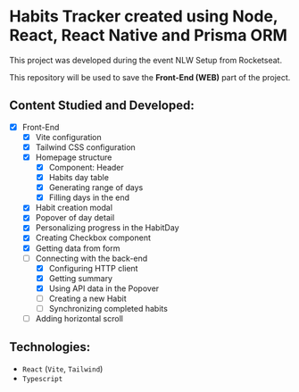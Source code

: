 # Habits Tracker created using Node, React, React Native and Prisma ORM

This project was developed during the event NLW Setup from Rocketseat.

This repository will be used to save the **Front-End (WEB)** part of the project.

## Content Studied and Developed:

- [x] Front-End
  - [x] Vite configuration
  - [x] Tailwind CSS configuration
  - [x] Homepage structure
    - [x] Component: Header
    - [x] Habits day table
    - [x] Generating range of days
    - [x] Filling days in the end
  - [x] Habit creation modal
  - [x] Popover of day detail
  - [x] Personalizing progress in the HabitDay
  - [x] Creating Checkbox component
  - [x] Getting data from form
  - [ ] Connecting with the back-end
    - [x] Configuring HTTP client
    - [x] Getting summary
    - [x] Using API data in the Popover
    - [ ] Creating a new Habit
    - [ ] Synchronizing completed habits
  - [ ] Adding horizontal scroll

## Technologies:

- `React` (`Vite`, `Tailwind`)
- `Typescript`
